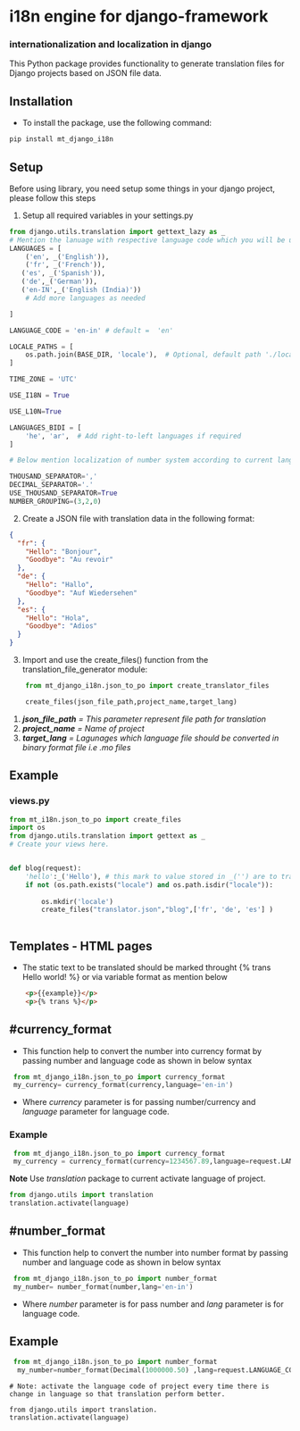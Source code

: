 # i18n engine for django-framework
###  internationalization and localization in django

This Python package provides functionality to generate translation files for Django projects based on JSON file data.

## Installation

* To install the package, use the following command:

```cmd
pip install mt_django_i18n
```
## Setup
Before using library, you need setup some things in your django project, please follow this steps

1. Setup all required variables in your settings.py
```py
from django.utils.translation import gettext_lazy as _
# Mention the lanuage with respective language code which you will be using in your project
LANGUAGES = [
    ('en', _('English')),
    ('fr', _('French')),
   ('es', _('Spanish')),
   ('de',_('German')),
   ('en-IN',_('English (India)'))
    # Add more languages as needed

]

LANGUAGE_CODE = 'en-in' # default =  'en'

LOCALE_PATHS = [
    os.path.join(BASE_DIR, 'locale'),  # Optional, default path './locales' folder
]

TIME_ZONE = 'UTC'

USE_I18N = True

USE_L10N=True

LANGUAGES_BIDI = [
    'he', 'ar',  # Add right-to-left languages if required
]

# Below mention localization of number system according to current language code of project

THOUSAND_SEPARATOR=','
DECIMAL_SEPARATOR='.'
USE_THOUSAND_SEPARATOR=True
NUMBER_GROUPING=(3,2,0)

```
2. Create a JSON file with translation data in the following format:

```json
{
  "fr": {
    "Hello": "Bonjour",
    "Goodbye": "Au revoir"
  },
  "de": {
    "Hello": "Hallo",
    "Goodbye": "Auf Wiedersehen"
  },
  "es": {
    "Hello": "Hola",
    "Goodbye": "Adios"
  }
}
```

3. Import and use the create_files() function from the translation_file_generator module:
```py
    from mt_django_i18n.json_to_po import create_translator_files

    create_files(json_file_path,project_name,target_lang)

```
1. _**json_file_path** = This parameter represent file path for translation_
2. _**project_name** = Name of project_ 
3. _**target_lang** = Lagunages which language file should be converted in binary format file i.e .mo files_

## Example
### views.py
```py
from mt_i18n.json_to_po import create_files
import os
from django.utils.translation import gettext as _
# Create your views here.


def blog(request):
    'hello':_('Hello'), # this mark to value stored in _('') are to translated 
    if not (os.path.exists("locale") and os.path.isdir("locale")):
        
        os.mkdir('locale')
        create_files("translator.json","blog",['fr', 'de', 'es'] )
    
```

## Templates - HTML pages
* The static text to be translated should be marked throught {% trans Hello world! %} or via variable format
as mention below 
```html
    <p>{{example}}</p>
    <p>{% trans %}</p>
```
## #currency_format
* This function help to convert the number into currency format by passing number and language code as shown in below syntax

```py
 from mt_django_i18n.json_to_po import currency_format
 my_currency= currency_format(currency,language='en-in') 
```
* Where _currency_ parameter is for passing number/currency and _language_ parameter for language code.

### Example
```py
 from mt_django_i18n.json_to_po import currency_format
 my_currency = currency_format(currency=1234567.89,language=request.LANGUAGE_CODE) 
```
**Note**
Use _translation_ package to current activate language of project.

```py
from django.utils import translation
translation.activate(language)
```

## #number_format
* This function help to convert the number into number format by passing number and language code as shown in below syntax

```py
 from mt_django_i18n.json_to_po import number_format
 my_number= number_format(number,lang='en-in')
```
* Where _number_ parameter is for pass number and _lang_ parameter is for language code.

## Example
```py
 from mt_django_i18n.json_to_po import number_format 
  my_number=number_format(Decimal(1000000.50) ,lang=request.LANGUAGE_CODE)
```
```note
# Note: activate the language code of project every time there is
change in language so that translation perform better. 

from django.utils import translation.
translation.activate(language)
``` 

